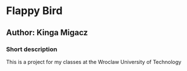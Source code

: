 # Flappy Bird
## Author: Kinga Migacz
### Short description
This is a project for my classes at the Wroclaw University of Technology
